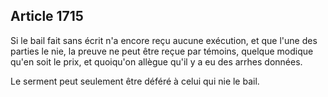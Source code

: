 Article 1715
----
Si le bail fait sans écrit n'a encore reçu aucune exécution, et que l'une des
parties le nie, la preuve ne peut être reçue par témoins, quelque modique qu'en
soit le prix, et quoiqu'on allègue qu'il y a eu des arrhes données.

Le serment peut seulement être déféré à celui qui nie le bail.
